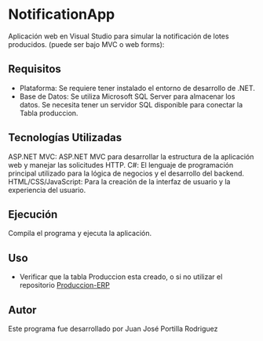 # NotificationApp 
Aplicación web en Visual Studio para simular la notificación de lotes producidos. (puede ser bajo MVC o web forms):

## Requisitos
- Plataforma: Se requiere tener instalado el entorno de desarrollo de .NET.
- Base de Datos: Se utiliza Microsoft SQL Server para almacenar los datos. Se necesita tener un servidor SQL disponible para conectar la Tabla produccion.

## Tecnologías Utilizadas
ASP.NET MVC:  ASP.NET MVC para desarrollar la estructura de la aplicación web y manejar las solicitudes HTTP.
C#: El lenguaje de programación principal utilizado para la lógica de negocios y el desarrollo del backend.
HTML/CSS/JavaScript: Para la creación de la interfaz de usuario y la experiencia del usuario.

## Ejecución
Compila el programa y ejecuta la aplicación. 

## Uso
- Verificar que la tabla Produccion esta creado, o si no utilizar el repositorio [Produccion-ERP](https://github.com/Juanjoo97/Produccion-ERP)

## Autor
Este programa fue desarrollado por Juan José Portilla Rodriguez
